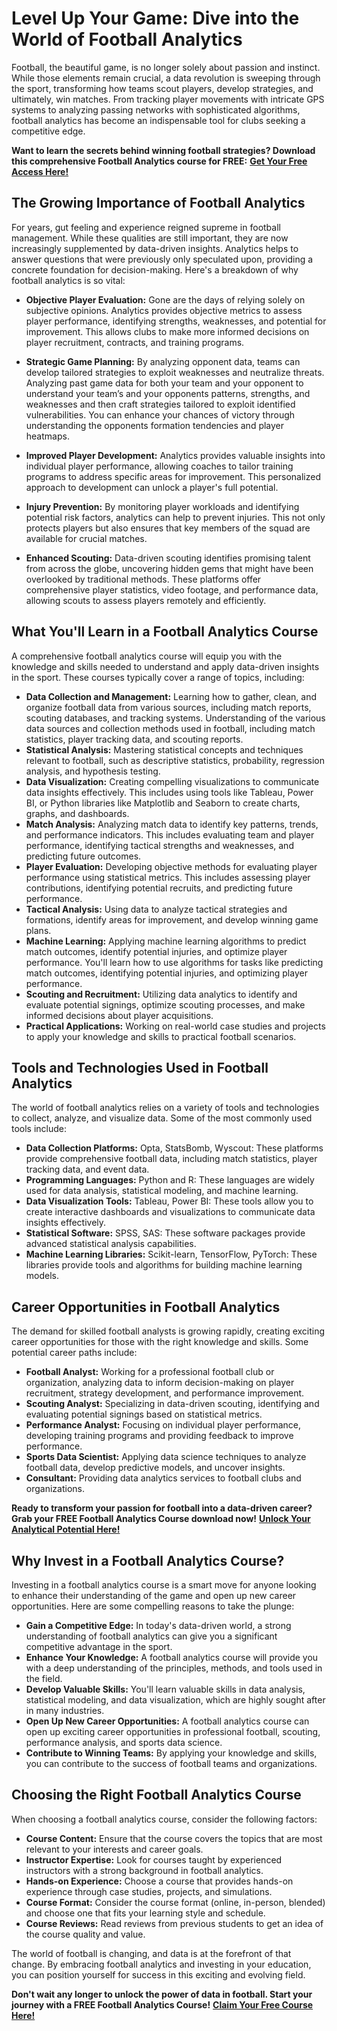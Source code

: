 # Level Up Your Game: Dive into the World of Football Analytics

Football, the beautiful game, is no longer solely about passion and instinct. While those elements remain crucial, a data revolution is sweeping through the sport, transforming how teams scout players, develop strategies, and ultimately, win matches. From tracking player movements with intricate GPS systems to analyzing passing networks with sophisticated algorithms, football analytics has become an indispensable tool for clubs seeking a competitive edge.

**Want to learn the secrets behind winning football strategies? Download this comprehensive Football Analytics course for FREE:** [**Get Your Free Access Here!**](https://udemywork.com/football-analytics-courses)

## The Growing Importance of Football Analytics

For years, gut feeling and experience reigned supreme in football management. While these qualities are still important, they are now increasingly supplemented by data-driven insights. Analytics helps to answer questions that were previously only speculated upon, providing a concrete foundation for decision-making. Here's a breakdown of why football analytics is so vital:

*   **Objective Player Evaluation:** Gone are the days of relying solely on subjective opinions. Analytics provides objective metrics to assess player performance, identifying strengths, weaknesses, and potential for improvement. This allows clubs to make more informed decisions on player recruitment, contracts, and training programs.

*   **Strategic Game Planning:** By analyzing opponent data, teams can develop tailored strategies to exploit weaknesses and neutralize threats. Analyzing past game data for both your team and your opponent to understand your team’s and your opponents patterns, strengths, and weaknesses and then craft strategies tailored to exploit identified vulnerabilities. You can enhance your chances of victory through understanding the opponents formation tendencies and player heatmaps.

*   **Improved Player Development:** Analytics provides valuable insights into individual player performance, allowing coaches to tailor training programs to address specific areas for improvement. This personalized approach to development can unlock a player's full potential.

*   **Injury Prevention:** By monitoring player workloads and identifying potential risk factors, analytics can help to prevent injuries. This not only protects players but also ensures that key members of the squad are available for crucial matches.

*   **Enhanced Scouting:** Data-driven scouting identifies promising talent from across the globe, uncovering hidden gems that might have been overlooked by traditional methods. These platforms offer comprehensive player statistics, video footage, and performance data, allowing scouts to assess players remotely and efficiently.

## What You'll Learn in a Football Analytics Course

A comprehensive football analytics course will equip you with the knowledge and skills needed to understand and apply data-driven insights in the sport. These courses typically cover a range of topics, including:

*   **Data Collection and Management:** Learning how to gather, clean, and organize football data from various sources, including match reports, scouting databases, and tracking systems. Understanding of the various data sources and collection methods used in football, including match statistics, player tracking data, and scouting reports.
*   **Statistical Analysis:** Mastering statistical concepts and techniques relevant to football, such as descriptive statistics, probability, regression analysis, and hypothesis testing.
*   **Data Visualization:** Creating compelling visualizations to communicate data insights effectively. This includes using tools like Tableau, Power BI, or Python libraries like Matplotlib and Seaborn to create charts, graphs, and dashboards.
*   **Match Analysis:** Analyzing match data to identify key patterns, trends, and performance indicators. This includes evaluating team and player performance, identifying tactical strengths and weaknesses, and predicting future outcomes.
*   **Player Evaluation:** Developing objective methods for evaluating player performance using statistical metrics. This includes assessing player contributions, identifying potential recruits, and predicting future performance.
*   **Tactical Analysis:** Using data to analyze tactical strategies and formations, identify areas for improvement, and develop winning game plans.
*   **Machine Learning:** Applying machine learning algorithms to predict match outcomes, identify potential injuries, and optimize player performance. You'll learn how to use algorithms for tasks like predicting match outcomes, identifying potential injuries, and optimizing player performance.
*   **Scouting and Recruitment:** Utilizing data analytics to identify and evaluate potential signings, optimize scouting processes, and make informed decisions about player acquisitions.
*   **Practical Applications:** Working on real-world case studies and projects to apply your knowledge and skills to practical football scenarios.

## Tools and Technologies Used in Football Analytics

The world of football analytics relies on a variety of tools and technologies to collect, analyze, and visualize data. Some of the most commonly used tools include:

*   **Data Collection Platforms:** Opta, StatsBomb, Wyscout: These platforms provide comprehensive football data, including match statistics, player tracking data, and event data.
*   **Programming Languages:** Python and R: These languages are widely used for data analysis, statistical modeling, and machine learning.
*   **Data Visualization Tools:** Tableau, Power BI: These tools allow you to create interactive dashboards and visualizations to communicate data insights effectively.
*   **Statistical Software:** SPSS, SAS: These software packages provide advanced statistical analysis capabilities.
*   **Machine Learning Libraries:** Scikit-learn, TensorFlow, PyTorch: These libraries provide tools and algorithms for building machine learning models.

## Career Opportunities in Football Analytics

The demand for skilled football analysts is growing rapidly, creating exciting career opportunities for those with the right knowledge and skills. Some potential career paths include:

*   **Football Analyst:** Working for a professional football club or organization, analyzing data to inform decision-making on player recruitment, strategy development, and performance improvement.
*   **Scouting Analyst:** Specializing in data-driven scouting, identifying and evaluating potential signings based on statistical metrics.
*   **Performance Analyst:** Focusing on individual player performance, developing training programs and providing feedback to improve performance.
*   **Sports Data Scientist:** Applying data science techniques to analyze football data, develop predictive models, and uncover insights.
*   **Consultant:** Providing data analytics services to football clubs and organizations.

**Ready to transform your passion for football into a data-driven career?  Grab your FREE Football Analytics Course download now!** [**Unlock Your Analytical Potential Here!**](https://udemywork.com/football-analytics-courses)

## Why Invest in a Football Analytics Course?

Investing in a football analytics course is a smart move for anyone looking to enhance their understanding of the game and open up new career opportunities. Here are some compelling reasons to take the plunge:

*   **Gain a Competitive Edge:** In today's data-driven world, a strong understanding of football analytics can give you a significant competitive advantage in the sport.
*   **Enhance Your Knowledge:** A football analytics course will provide you with a deep understanding of the principles, methods, and tools used in the field.
*   **Develop Valuable Skills:** You'll learn valuable skills in data analysis, statistical modeling, and data visualization, which are highly sought after in many industries.
*   **Open Up New Career Opportunities:** A football analytics course can open up exciting career opportunities in professional football, scouting, performance analysis, and sports data science.
*   **Contribute to Winning Teams:** By applying your knowledge and skills, you can contribute to the success of football teams and organizations.

## Choosing the Right Football Analytics Course

When choosing a football analytics course, consider the following factors:

*   **Course Content:** Ensure that the course covers the topics that are most relevant to your interests and career goals.
*   **Instructor Expertise:** Look for courses taught by experienced instructors with a strong background in football analytics.
*   **Hands-on Experience:** Choose a course that provides hands-on experience through case studies, projects, and simulations.
*   **Course Format:** Consider the course format (online, in-person, blended) and choose one that fits your learning style and schedule.
*   **Course Reviews:** Read reviews from previous students to get an idea of the course quality and value.

The world of football is changing, and data is at the forefront of that change. By embracing football analytics and investing in your education, you can position yourself for success in this exciting and evolving field.

**Don't wait any longer to unlock the power of data in football. Start your journey with a FREE Football Analytics Course!** [**Claim Your Free Course Here!**](https://udemywork.com/football-analytics-courses)
